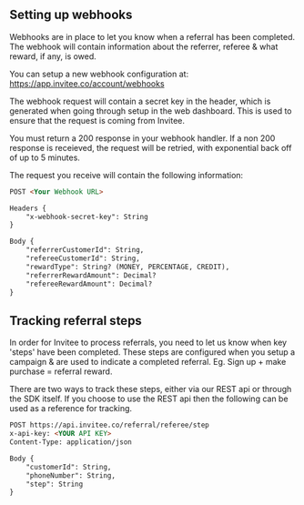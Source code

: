 ## Setting up webhooks

Webhooks are in place to let you know when a referral has been completed. The webhook will contain information about the referrer, referee & what reward, if any, is owed.

You can setup a new webhook configuration at: https://app.invitee.co/account/webhooks

The webhook request will contain a secret key in the header, which is generated when going through setup in the web dashboard. This is used to ensure that the request is coming from Invitee.

You must return a 200 response in your webhook handler. If a non 200 response is receieved, the request will be retried, with exponential back off of up to 5 minutes.

The request you receive will contain the following information:

```markdown
POST <Your Webhook URL>

Headers {
    "x-webhook-secret-key": String
}

Body {
    "referrerCustomerId": String,
    "refereeCustomerId": String,
    "rewardType": String? (MONEY, PERCENTAGE, CREDIT),
    "referrerRewardAmount": Decimal?
    "refereeRewardAmount": Decimal?
}
```

## Tracking referral steps

In order for Invitee to process referrals, you need to let us know when key 'steps' have been completed. These steps are configured when you setup a campaign & are used to indicate a completed referral. Eg. Sign up + make purchase = referral reward.
  
There are two ways to track these steps, either via our REST api or through the SDK itself. If you choose to use the REST api then the following can be used as a reference for tracking.

```markdown
POST https://api.invitee.co/referral/referee/step
x-api-key: <YOUR API KEY>
Content-Type: application/json

Body {
    "customerId": String,
    "phoneNumber": String,
    "step": String
}
```
